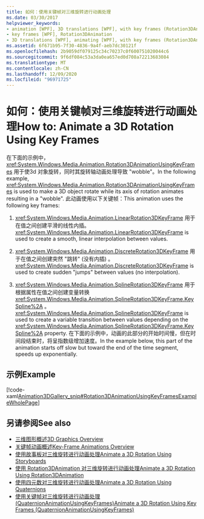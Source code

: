 ```yaml
---
title: 如何：使用关键帧对三维旋转进行动画处理
ms.date: 03/30/2017
helpviewer_keywords:
- animation [WPF], 3D translations [WPF], with key frames (Rotation3DAnimation)
- key frames [WPF], Rotation3DAnimation
- 3D translations [WPF], animating [WPF], with key frames (Rotation3DAnimation)
ms.assetid: 6f671b95-7f30-4836-9a4f-aeb7dc30121f
ms.openlocfilehash: 2b9059df079125c34c70237c0f600751020044c6
ms.sourcegitcommit: 9f6df084c53a3da0ea657ed0d708a72213683084
ms.translationtype: MT
ms.contentlocale: zh-CN
ms.lasthandoff: 12/09/2020
ms.locfileid: "96971725"
---
```

# <a name="how-to-animate-a-3d-rotation-using-key-frames"></a><span data-ttu-id="daf76-102">如何：使用关键帧对三维旋转进行动画处理</span><span class="sxs-lookup"><span data-stu-id="daf76-102">How to: Animate a 3D Rotation Using Key Frames</span></span>
<span data-ttu-id="daf76-103">在下面的示例中， <xref:System.Windows.Media.Animation.Rotation3DAnimationUsingKeyFrames> 用于使3d 对象旋转，同时其旋转轴动画处理导致 "wobble"。</span><span class="sxs-lookup"><span data-stu-id="daf76-103">In the following example, <xref:System.Windows.Media.Animation.Rotation3DAnimationUsingKeyFrames> is used to make a 3D object rotate while its axis of rotation animates resulting in a "wobble".</span></span> <span data-ttu-id="daf76-104">此动画使用以下关键帧：</span><span class="sxs-lookup"><span data-stu-id="daf76-104">This animation uses the following key frames:</span></span>  
  
1. <span data-ttu-id="daf76-105"><xref:System.Windows.Media.Animation.LinearRotation3DKeyFrame> 用于在值之间创建平滑的线性内插。</span><span class="sxs-lookup"><span data-stu-id="daf76-105"><xref:System.Windows.Media.Animation.LinearRotation3DKeyFrame> is used to create a smooth, linear interpolation between values.</span></span>  
  
2. <span data-ttu-id="daf76-106"><xref:System.Windows.Media.Animation.DiscreteRotation3DKeyFrame> 用于在值之间创建突然 "跳转" (没有内插) 。</span><span class="sxs-lookup"><span data-stu-id="daf76-106"><xref:System.Windows.Media.Animation.DiscreteRotation3DKeyFrame> is used to create sudden "jumps" between values (no interpolation).</span></span>  
  
3. <span data-ttu-id="daf76-107"><xref:System.Windows.Media.Animation.SplineRotation3DKeyFrame> 用于根据属性在值之间创建变量转换 <xref:System.Windows.Media.Animation.SplineRotation3DKeyFrame.KeySpline%2A> 。</span><span class="sxs-lookup"><span data-stu-id="daf76-107"><xref:System.Windows.Media.Animation.SplineRotation3DKeyFrame> is used to create a variable transition between values depending on the <xref:System.Windows.Media.Animation.SplineRotation3DKeyFrame.KeySpline%2A> property.</span></span> <span data-ttu-id="daf76-108">在下面的示例中，动画的此部分的开始时间慢，但在时间段结束时，将呈指数级增加速度。</span><span class="sxs-lookup"><span data-stu-id="daf76-108">In the example below, this part of the animation starts off slow but toward the end of the time segment, speeds up exponentially.</span></span>  
  
## <a name="example"></a><span data-ttu-id="daf76-109">示例</span><span class="sxs-lookup"><span data-stu-id="daf76-109">Example</span></span>  
 [!code-xaml[Animation3DGallery_snip#Rotation3DAnimationUsingKeyFramesExampleWholePage](~/samples/snippets/csharp/VS_Snippets_Wpf/Animation3DGallery_snip/CS/Rotation3DAnimationUsingKeyFramesExample.xaml#rotation3danimationusingkeyframesexamplewholepage)]  
  
## <a name="see-also"></a><span data-ttu-id="daf76-110">另请参阅</span><span class="sxs-lookup"><span data-stu-id="daf76-110">See also</span></span>

- [<span data-ttu-id="daf76-111">三维图形概述</span><span class="sxs-lookup"><span data-stu-id="daf76-111">3D Graphics Overview</span></span>](3-d-graphics-overview.md)
- [<span data-ttu-id="daf76-112">关键帧动画概述</span><span class="sxs-lookup"><span data-stu-id="daf76-112">Key-Frame Animations Overview</span></span>](key-frame-animations-overview.md)
- [<span data-ttu-id="daf76-113">使用故事板对三维旋转进行动画处理</span><span class="sxs-lookup"><span data-stu-id="daf76-113">Animate a 3D Rotation Using Storyboards</span></span>](how-to-animate-a-3-d-rotation-using-storyboards.md)
- [<span data-ttu-id="daf76-114">使用 Rotation3DAnimation 对三维旋转进行动画处理</span><span class="sxs-lookup"><span data-stu-id="daf76-114">Animate a 3D Rotation Using Rotation3DAnimation</span></span>](how-to-animate-a-3-d-rotation-using-rotation3danimation.md)
- [<span data-ttu-id="daf76-115">使用四元数对三维旋转进行动画处理</span><span class="sxs-lookup"><span data-stu-id="daf76-115">Animate a 3D Rotation Using Quaternions</span></span>](how-to-animate-a-3-d-rotation-using-quaternions.md)
- [<span data-ttu-id="daf76-116">使用关键帧对三维旋转进行动画处理 (QuaternionAnimationUsingKeyFrames)</span><span class="sxs-lookup"><span data-stu-id="daf76-116">Animate a 3D Rotation Using Key Frames (QuaternionAnimationUsingKeyFrames)</span></span>](animate-a-3-d-rotation-quaternionanimationusingkeyframes.md)
